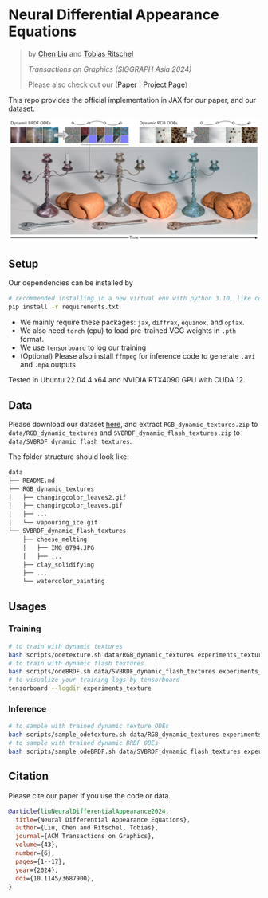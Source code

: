 # Neural Differential Appearance Equations

> by [Chen Liu](https://ryushinn.github.io/) and [Tobias Ritschel](https://www.homepages.ucl.ac.uk/~ucactri/)
>
> _Transactions on Graphics (SIGGRAPH Asia 2024)_
>
> Please also check out our ([Paper](https://arxiv.org/pdf/2410.07128) | [Project Page](https://ryushinn.github.io/ode-appearance))

This repo provides the official implementation in JAX for our paper, and our dataset.

<!-- ## PyTorch Notebook -->

<!-- While the main implementation is in JAX, we have a Jupyter notebook with a minimal example of our method written in PyTorch, here. -->

![Teaser](assets/teaser.jpg)

## Setup

Our dependencies can be installed by

```bash
# recommended installing in a new virtual env with python 3.10, like conda
pip install -r requirements.txt
```

- We mainly require these packages: `jax`, `diffrax`, `equinox`, and `optax`.
- We also need `torch` (cpu) to load pre-trained VGG weights in `.pth` format.
- We use `tensorboard` to log our training
- (Optional) Please also install `ffmpeg` for inference code to generate `.avi` and `.mp4` outputs

Tested in Ubuntu 22.04.4 x64 and NVIDIA RTX4090 GPU with CUDA 12.

## Data

Please download our dataset [here](data/README.md), and extract `RGB_dynamic_textures.zip` to `data/RGB_dynamic_textures` and `SVBRDF_dynamic_flash_textures.zip` to `data/SVBRDF_dynamic_flash_textures`.

The folder structure should look like:

```bash
data
├── README.md
├── RGB_dynamic_textures
│   ├── changingcolor_leaves2.gif
│   ├── changingcolor_leaves.gif
│   ├── ...
│   └── vapouring_ice.gif
└── SVBRDF_dynamic_flash_textures
    ├── cheese_melting
    │   ├── IMG_0794.JPG
    │   ├── ...
    ├── clay_solidifying
    ├── ...
    └── watercolor_painting
```

## Usages

### Training

```bash
# to train with dynamic textures
bash scripts/odetexture.sh data/RGB_dynamic_textures experiments_texture
# to train with dynamic flash textures
bash scripts/odeBRDF.sh data/SVBRDF_dynamic_flash_textures experiments_svbrdf
# to visualize your training logs by tensorboard
tensorboard --logdir experiments_texture
```

### Inference

```bash
# to sample with trained dynamic texture ODEs
bash scripts/sample_odetexture.sh data/RGB_dynamic_textures experiments_texture
# to sample with trained dynamic BRDF ODEs
bash scripts/sample_odeBRDF.sh data/SVBRDF_dynamic_flash_textures experiments_svbrdf
```

## Citation

Please cite our paper if you use the code or data.

```bibtex
@article{liuNeuralDifferentialAppearance2024,
  title={Neural Differential Appearance Equations},
  author={Liu, Chen and Ritschel, Tobias},
  journal={ACM Transactions on Graphics},
  volume={43},
  number={6},
  pages={1--17},
  year={2024},
  doi={10.1145/3687900},
}
```
